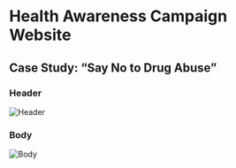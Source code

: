 # Health Awareness Campaign Website

## Case Study: “Say No to Drug Abuse”
### Header
![Header](<https://github.com/user-attachments/assets/5b5e15c5-bb18-4af5-a86a-a82335aa6464>)
### Body
![Body](<https://github.com/user-attachments/assets/e31992a6-b8c1-4fa1-aaef-940a7a610d76>)